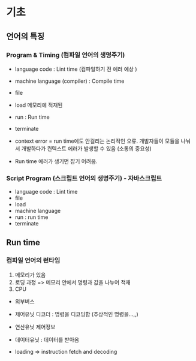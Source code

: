 # 기초

## 언어의 특징

### Program & Timing (컴파일 언어의 생명주기)

- language code : Lint time (컴파일하기 전 에러 예상 )
- machine language (compiler) : Compile time
- file
- load 메모리에 적재된
- run : Run time
- terminate

- context error = run time에도 안걸리는 논리적인 오류. 개발자들이 모듈을 나눠서 개발하다가 컨텍스트 에러가 발생할 수 있음 (소통의 중요성)
- Run time 에러가 생기면 잡기 어려움.

### Script Program (스크립트 언어의 생명주기) - 자바스크립트

- language code : Lint time
- file
- load
- machine language
- run : run time
- terminate

## Run time

### 컴파일 언어의 런타임

1. 메모리가 있음
2. 로딩 과정 => 메모리 안에서 명령과 값을 나누어 적재
3. CPU

- 외부버스
- 제어유닛 디코더 : 명령을 디코딩함 (추상적인 명령을...,,)
- 연산유닛 제어정보
- 데이터유닛 : 데이터를 받아옴

- loading => instruction fetch and decoding
